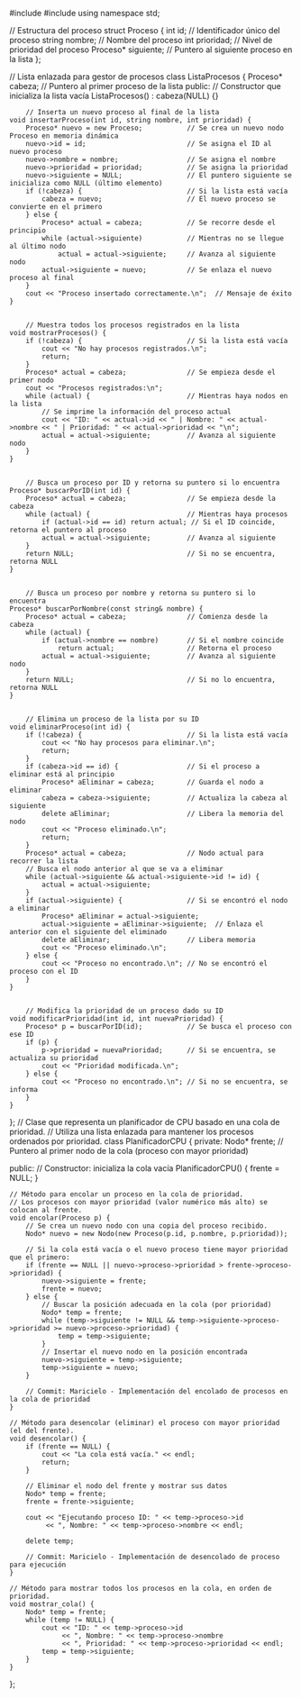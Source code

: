 #include <iostream>
#include <string>
using namespace std;

// Estructura del proceso
struct Proceso {
    int id;                    // Identificador único del proceso
    string nombre;             // Nombre del proceso
    int prioridad;             // Nivel de prioridad del proceso
    Proceso* siguiente;        // Puntero al siguiente proceso en la lista
};


// Lista enlazada para gestor de procesos
class ListaProcesos {
    Proceso* cabeza;           // Puntero al primer proceso de la lista
public:
    // Constructor que inicializa la lista vacía
    ListaProcesos() : cabeza(NULL) {}


        // Inserta un nuevo proceso al final de la lista
    void insertarProceso(int id, string nombre, int prioridad) {
        Proceso* nuevo = new Proceso;           // Se crea un nuevo nodo Proceso en memoria dinámica
        nuevo->id = id;                         // Se asigna el ID al nuevo proceso
        nuevo->nombre = nombre;                 // Se asigna el nombre
        nuevo->prioridad = prioridad;           // Se asigna la prioridad
        nuevo->siguiente = NULL;                // El puntero siguiente se inicializa como NULL (último elemento)
        if (!cabeza) {                          // Si la lista está vacía
            cabeza = nuevo;                     // El nuevo proceso se convierte en el primero
        } else {
            Proceso* actual = cabeza;           // Se recorre desde el principio
            while (actual->siguiente)           // Mientras no se llegue al último nodo
                actual = actual->siguiente;     // Avanza al siguiente nodo
            actual->siguiente = nuevo;          // Se enlaza el nuevo proceso al final
        }
        cout << "Proceso insertado correctamente.\n";  // Mensaje de éxito
    }


        // Muestra todos los procesos registrados en la lista
    void mostrarProcesos() {
        if (!cabeza) {                          // Si la lista está vacía
            cout << "No hay procesos registrados.\n";
            return;
        }
        Proceso* actual = cabeza;               // Se empieza desde el primer nodo
        cout << "Procesos registrados:\n";
        while (actual) {                        // Mientras haya nodos en la lista
            // Se imprime la información del proceso actual
            cout << "ID: " << actual->id << " | Nombre: " << actual->nombre << " | Prioridad: " << actual->prioridad << "\n";
            actual = actual->siguiente;         // Avanza al siguiente nodo
        }
    }


        // Busca un proceso por ID y retorna su puntero si lo encuentra
    Proceso* buscarPorID(int id) {
        Proceso* actual = cabeza;               // Se empieza desde la cabeza
        while (actual) {                        // Mientras haya procesos
            if (actual->id == id) return actual; // Si el ID coincide, retorna el puntero al proceso
            actual = actual->siguiente;         // Avanza al siguiente
        }
        return NULL;                            // Si no se encuentra, retorna NULL
    }


        // Busca un proceso por nombre y retorna su puntero si lo encuentra
    Proceso* buscarPorNombre(const string& nombre) {
        Proceso* actual = cabeza;               // Comienza desde la cabeza
        while (actual) {
            if (actual->nombre == nombre)       // Si el nombre coincide
                return actual;                  // Retorna el proceso
            actual = actual->siguiente;         // Avanza al siguiente nodo
        }
        return NULL;                            // Si no lo encuentra, retorna NULL
    }


        // Elimina un proceso de la lista por su ID
    void eliminarProceso(int id) {
        if (!cabeza) {                          // Si la lista está vacía
            cout << "No hay procesos para eliminar.\n";
            return;
        }
        if (cabeza->id == id) {                 // Si el proceso a eliminar está al principio
            Proceso* aEliminar = cabeza;        // Guarda el nodo a eliminar
            cabeza = cabeza->siguiente;         // Actualiza la cabeza al siguiente
            delete aEliminar;                   // Libera la memoria del nodo
            cout << "Proceso eliminado.\n";
            return;
        }
        Proceso* actual = cabeza;               // Nodo actual para recorrer la lista
        // Busca el nodo anterior al que se va a eliminar
        while (actual->siguiente && actual->siguiente->id != id) {
            actual = actual->siguiente;
        }
        if (actual->siguiente) {                // Si se encontró el nodo a eliminar
            Proceso* aEliminar = actual->siguiente;
            actual->siguiente = aEliminar->siguiente;  // Enlaza el anterior con el siguiente del eliminado
            delete aEliminar;                   // Libera memoria
            cout << "Proceso eliminado.\n";
        } else {
            cout << "Proceso no encontrado.\n"; // No se encontró el proceso con el ID
        }
    }


        // Modifica la prioridad de un proceso dado su ID
    void modificarPrioridad(int id, int nuevaPrioridad) {
        Proceso* p = buscarPorID(id);           // Se busca el proceso con ese ID
        if (p) {
            p->prioridad = nuevaPrioridad;      // Si se encuentra, se actualiza su prioridad
            cout << "Prioridad modificada.\n";
        } else {
            cout << "Proceso no encontrado.\n"; // Si no se encuentra, se informa
        }
    }
};
// Clase que representa un planificador de CPU basado en una cola de prioridad.
// Utiliza una lista enlazada para mantener los procesos ordenados por prioridad.
class PlanificadorCPU {
private:
    Nodo* frente; // Puntero al primer nodo de la cola (proceso con mayor prioridad)

public:
    // Constructor: inicializa la cola vacía
    PlanificadorCPU() {
        frente = NULL;
    }

    // Método para encolar un proceso en la cola de prioridad.
    // Los procesos con mayor prioridad (valor numérico más alto) se colocan al frente.
    void encolar(Proceso p) {
        // Se crea un nuevo nodo con una copia del proceso recibido.
        Nodo* nuevo = new Nodo(new Proceso(p.id, p.nombre, p.prioridad));

        // Si la cola está vacía o el nuevo proceso tiene mayor prioridad que el primero:
        if (frente == NULL || nuevo->proceso->prioridad > frente->proceso->prioridad) {
            nuevo->siguiente = frente;
            frente = nuevo;
        } else {
            // Buscar la posición adecuada en la cola (por prioridad)
            Nodo* temp = frente;
            while (temp->siguiente != NULL && temp->siguiente->proceso->prioridad >= nuevo->proceso->prioridad) {
                temp = temp->siguiente;
            }
            // Insertar el nuevo nodo en la posición encontrada
            nuevo->siguiente = temp->siguiente;
            temp->siguiente = nuevo;
        }

        // Commit: Maricielo - Implementación del encolado de procesos en la cola de prioridad
    }

    // Método para desencolar (eliminar) el proceso con mayor prioridad (el del frente).
    void desencolar() {
        if (frente == NULL) {
            cout << "La cola está vacía." << endl;
            return;
        }

        // Eliminar el nodo del frente y mostrar sus datos
        Nodo* temp = frente;
        frente = frente->siguiente;

        cout << "Ejecutando proceso ID: " << temp->proceso->id
             << ", Nombre: " << temp->proceso->nombre << endl;

        delete temp;

        // Commit: Maricielo - Implementación de desencolado de proceso para ejecución
    }

    // Método para mostrar todos los procesos en la cola, en orden de prioridad.
    void mostrar_cola() {
        Nodo* temp = frente;
        while (temp != NULL) {
            cout << "ID: " << temp->proceso->id
                 << ", Nombre: " << temp->proceso->nombre
                 << ", Prioridad: " << temp->proceso->prioridad << endl;
            temp = temp->siguiente;
        }
    }
};

